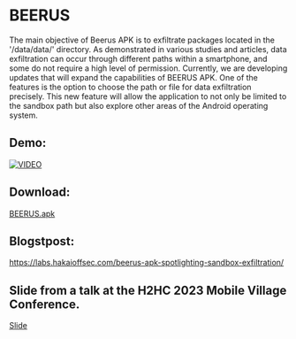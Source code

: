 # BEERUS
The main objective of Beerus APK is to exfiltrate packages located in the '/data/data/' directory. As demonstrated in various studies and articles, data exfiltration can occur through different paths within a smartphone, and some do not require a high level of permission. Currently, we are developing updates that will expand the capabilities of BEERUS APK. One of the features is the option to choose the path or file for data exfiltration precisely. This new feature will allow the application to not only be limited to the sandbox path but also explore other areas of the Android operating system.

## Demo:
[![VIDEO](http://img.youtube.com/vi/3T1cH7Mf7h4/0.jpg)](https://www.youtube.com/watch?v=3T1cH7Mf7h4&ab_channel=HakaiOffensiveSecurity)

## Download:
[BEERUS.apk](app/release/BEERUS.apk)

## Blogstpost:
https://labs.hakaioffsec.com/beerus-apk-spotlighting-sandbox-exfiltration/

## Slide from a talk at the H2HC 2023 Mobile Village Conference.
[Slide](/app/release/Beerus%20-%20A%20Better%20PoC.ppt)
